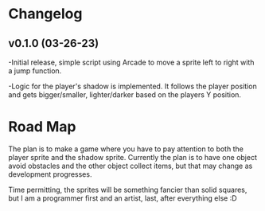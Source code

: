 Changelog
=
v0.1.0 (03-26-23)
-
-Initial release, simple script using Arcade to move a sprite left to right with a jump function.

-Logic for the player's shadow is implemented. It follows the player position and gets bigger/smaller, lighter/darker based on the players Y position.


Road Map
=
The plan is to make a game where you have to pay attention to both the player sprite and the shadow sprite. Currently the plan is to have one object avoid obstacles and the other object collect items, but that may change as development progresses.

Time permitting, the sprites will be something fancier than solid squares, but I am a programmer first and an artist, last, after everything else :D
